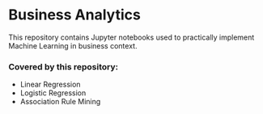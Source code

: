 # Business Analytics
This repository contains Jupyter notebooks used to practically implement Machine Learning in business context. 
### Covered by this repository:
- Linear Regression
- Logistic Regression
- Association Rule Mining
